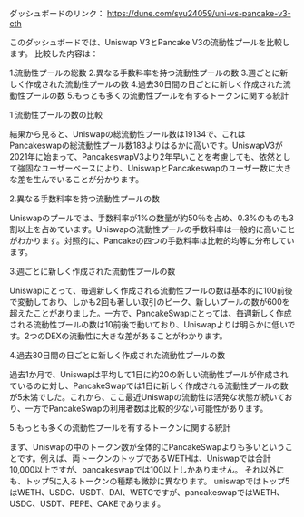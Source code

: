 
ダッシュボードのリンク：
https://dune.com/syu24059/uni-vs-pancake-v3-eth

このダッシュボードでは、Uniswap V3とPancake V3の流動性プールを比較します。 比較した内容は：

1.流動性プールの総数
2.異なる手数料率を持つ流動性プールの数
3.週ごとに新しく作成された流動性プールの数
4.過去30日間の日ごとに新しく作成された流動性プールの数
5.もっとも多くの流動性プールを有するトークンに関する統計


1 流動性プールの数の比較

結果から見ると、Uniswapの総流動性プール数は19134で、これはPancakeswapの総流動性プール数183よりはるかに高いです。UniswapV3が2021年に始まって、PancakeswapV3より2年早いことを考慮しても、依然として強固なユーザーベースにより、UniswapとPancakeswapのユーザー数に大きな差を生んでいることが分かります。


2.異なる手数料率を持つ流動性プールの数

Uniswapのプールでは、手数料率が1%の数量が約50％を占め、0.3%のものも3割以上を占めています。Uniswapの流動性プールの手数料率は一般的に高いことがわかります。対照的に、Pancakeの四つの手数料率は比較的均等に分布しています。


3.週ごとに新しく作成された流動性プールの数

Uniswapにとって、毎週新しく作成される流動性プールの数は基本的に100前後で変動しており、しかも2回も著しい取引のピーク、新しいプールの数が600を超えたことがありました。一方で、PancakeSwapにとっては、毎週新しく作成される流動性プールの数は10前後で動いており、Uniswapよりは明らかに低いです。2つのDEXの流動性に大きな差があることがわかります。


4.過去30日間の日ごとに新しく作成された流動性プールの数

過去1か月で、Uniswapは平均して1日に約20の新しい流動性プールが作成されているのに対し、PancakeSwapでは1日に新しく作成される流動性プールの数が5未満でした。これから、ここ最近Uniswapの流動性は活発な状態が続いており、一方でPancakeSwapの利用者数は比較的少ない可能性があります。


5.もっとも多くの流動性プールを有するトークンに関する統計

まず、Uniswapの中のトークン数が全体的にPancakeSwapよりも多いということです。例えば、両トークンのトップであるWETHは、Uniswapでは合計10,000以上ですが、pancakeswapでは100以上しかありません。 それ以外にも、トップ5に入るトークンの種類も微妙に異なります。 uniswapではトップ5はWETH、USDC、USDT、DAI、WBTCですが、pancakeswapではWETH、USDC、USDT、PEPE、CAKEであります。
